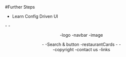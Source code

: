 #Further Steps

- Learn Config Driven UI

-<AppLayout> -<Header>
-logo
-navbar
-image

<Header/> 
-<body>
-Search & button
-restaurantCards -<Cards/>
<body/> 
-<Footer>
-copyright
-contact us
-links
<Footer/>
<AppLayout/>
